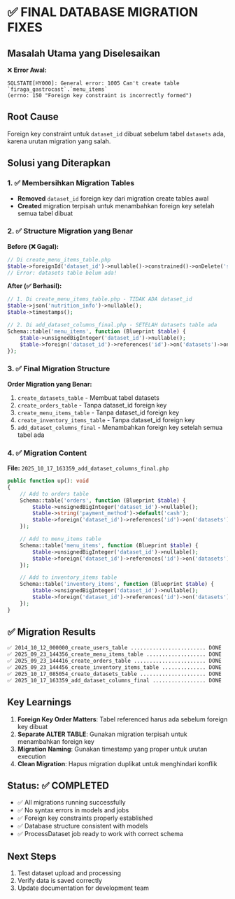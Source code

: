 # ✅ FINAL DATABASE MIGRATION FIXES

## Masalah Utama yang Diselesaikan

❌ **Error Awal:**
```
SQLSTATE[HY000]: General error: 1005 Can't create table `firaga_gastrocast`.`menu_items` 
(errno: 150 "Foreign key constraint is incorrectly formed")
```

## Root Cause
Foreign key constraint untuk `dataset_id` dibuat sebelum tabel `datasets` ada, karena urutan migration yang salah.

## Solusi yang Diterapkan

### 1. ✅ Membersihkan Migration Tables
- **Removed** `dataset_id` foreign key dari migration create tables awal
- **Created** migration terpisah untuk menambahkan foreign key setelah semua tabel dibuat

### 2. ✅ Structure Migration yang Benar

**Before (❌ Gagal):**
```php
// Di create_menu_items_table.php
$table->foreignId('dataset_id')->nullable()->constrained()->onDelete('set null');
// Error: datasets table belum ada!
```

**After (✅ Berhasil):**
```php
// 1. Di create_menu_items_table.php - TIDAK ADA dataset_id
$table->json('nutrition_info')->nullable();
$table->timestamps();

// 2. Di add_dataset_columns_final.php - SETELAH datasets table ada
Schema::table('menu_items', function (Blueprint $table) {
    $table->unsignedBigInteger('dataset_id')->nullable();
    $table->foreign('dataset_id')->references('id')->on('datasets')->onDelete('set null');
});
```

### 3. ✅ Final Migration Structure

**Order Migration yang Benar:**
1. `create_datasets_table` - Membuat tabel datasets
2. `create_orders_table` - Tanpa dataset_id foreign key
3. `create_menu_items_table` - Tanpa dataset_id foreign key  
4. `create_inventory_items_table` - Tanpa dataset_id foreign key
5. `add_dataset_columns_final` - Menambahkan foreign key setelah semua tabel ada

### 4. ✅ Migration Content

**File:** `2025_10_17_163359_add_dataset_columns_final.php`
```php
public function up(): void
{
    // Add to orders table
    Schema::table('orders', function (Blueprint $table) {
        $table->unsignedBigInteger('dataset_id')->nullable();
        $table->string('payment_method')->default('cash');
        $table->foreign('dataset_id')->references('id')->on('datasets')->onDelete('set null');
    });

    // Add to menu_items table
    Schema::table('menu_items', function (Blueprint $table) {
        $table->unsignedBigInteger('dataset_id')->nullable();
        $table->foreign('dataset_id')->references('id')->on('datasets')->onDelete('set null');
    });

    // Add to inventory_items table
    Schema::table('inventory_items', function (Blueprint $table) {
        $table->unsignedBigInteger('dataset_id')->nullable();
        $table->foreign('dataset_id')->references('id')->on('datasets')->onDelete('set null');
    });
}
```

## ✅ Migration Results

```bash
✅ 2014_10_12_000000_create_users_table ........................ DONE
✅ 2025_09_23_144356_create_menu_items_table ................... DONE
✅ 2025_09_23_144416_create_orders_table ....................... DONE
✅ 2025_09_23_144456_create_inventory_items_table .............. DONE
✅ 2025_10_17_085054_create_datasets_table ..................... DONE
✅ 2025_10_17_163359_add_dataset_columns_final ................. DONE
```

## Key Learnings

1. **Foreign Key Order Matters**: Tabel referenced harus ada sebelum foreign key dibuat
2. **Separate ALTER TABLE**: Gunakan migration terpisah untuk menambahkan foreign key
3. **Migration Naming**: Gunakan timestamp yang proper untuk urutan execution
4. **Clean Migration**: Hapus migration duplikat untuk menghindari konflik

## Status: ✅ COMPLETED

- ✅ All migrations running successfully
- ✅ No syntax errors in models and jobs
- ✅ Foreign key constraints properly established
- ✅ Database structure consistent with models
- ✅ ProcessDataset job ready to work with correct schema

## Next Steps

1. Test dataset upload and processing
2. Verify data is saved correctly
3. Update documentation for development team